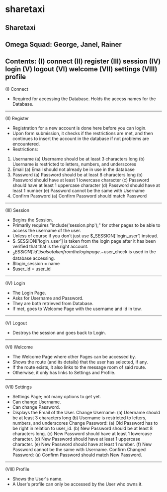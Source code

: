 # sharetaxi
Sharetaxi
----------------------------------------------------------------------------------------------------------------------------------------------------------------------------------------------
Omega Squad: George, Janel, Rainer
----------------------------------------------------------------------------------------------------------------------------------------------------------------------------------------------
Contents:
(I) 	connect
(II)	register 
(III)	session
(IV)	login 
(V)	logout 
(VI)	welcome
(VII)	settings
(VIII)	profile
----------------------------------------------------------------------------------------------------------------------------------------------------------------------------------------------
(I) Connect
- Required for accessing the Database. Holds the access names for the Database.
**********************************************************************************************************************************************************
(II) Register
- Registration for a new account is done here before you can login.
- Upon form submission, it checks if the restrictions are met, and then continues to insert the account in the database if not problems are encountered.
- Restrictions: 
1) Username
	(a) Username should be at least 3 characters long
	(b) Username is restricted to letters, numbers, and underscores
2) Email
	(a) Email should not already be in use in the database
3) Password
	(a) Password should be at least 8 characters long
	(b) Password should have at least 1 lowercase character
	(c) Password should have at least 1 uppercase character
	(d) Password should have at least 1 number
	(e) Password cannot be the same with Username
4) Confirm Password
	(a) Confirm Password should match Password
**********************************************************************************************************************************************************
(III) Session
- Begins the Session.
- Primarily requires "include('session.php');" for other pages to be able to access the username of the user.
- Unless of course if you don't just use $_SESSION['login_user'] instead.
- $_SESSION['login_user'] is taken from the login page after it has been verified that that is the right account.
- $_SESSION['id'] is also taken from the login page.
-$user_check is used in the database accessing.
- $login_session = name
- $user_id = user_id
**********************************************************************************************************************************************************
(IV) Login
- The Login Page.
- Asks for Username and Password.
- They are both retrieved from Database.
- If met, goes to Welcome Page with the username and id in tow.
**********************************************************************************************************************************************************
(V) Logout
- Destroys the session and goes back to Login.
**********************************************************************************************************************************************************
(VI) Welcome
- The Welcome Page where other Pages can be accessed by.
- Shows the route (and its details) that the user has selected, if any.
- If the route exists, it also links to the message room of said route.
- Otherwise, it only has links to Settings and Profile.
**********************************************************************************************************************************************************
(VII) Settings
- Settings Page; not many options to get yet.
- Can change Username.
- Can change Password.
- Displays the Email of the User.
Change Username:
	(a) Username should be at least 3 characters long
	(b) Username is restricted to letters, numbers, and underscores
Change Password:
	(a) Old Password has to be right in relation to user_id.
	(b) New Password should be at least 8 characters long.
	(c) New Password should have at least 1 lowercase character.
	(d) New Password should have at least 1 uppercase character.
	(e) New Password should have at least 1 number.
	(f) New Password cannot be the same with Username.
Confirm Changed Password: 
	(a) Confirm Password should match New Password.
**********************************************************************************************************************************************************
(VIII) Profile
- Shows the User's name.
- A User's profile can only be accessed by the User who owns it.
